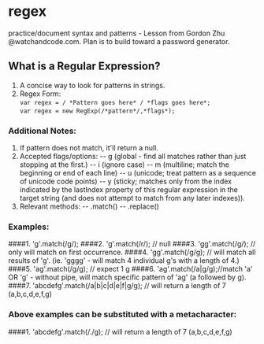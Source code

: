 # regex
practice/document syntax and patterns - Lesson from Gordon Zhu @watchandcode.com. Plan is to build toward a password generator.

## What is a Regular Expression?
 1. A concise way to look for patterns in strings.
 2. Regex Form:  
 `var regex = / *Pattern goes here* / *flags goes here*;`  
 `var regex = new RegExp(/*pattern*/,*flags*); `

### Additional Notes: 
1. If pattern does not match, it'll return a null. 
2. Accepted flags/options: 
  -- g (global - find all matches rather than just stopping at the first.)
  -- i (ignore case)
  -- m (multiline; match the beginning or end of each line)
  -- u (unicode; treat pattern as a sequence of unicode code points)
  -- y (sticky; matches only from the index indicated by the lastIndex property of this regular expression in the target string (and does          not attempt to match from any later indexes)).
3. Relevant methods:
  -- .match()
  -- .replace()


### Examples:
####1. 'g'.match(/g/);
####2. 'g'.match(/r/); // null
####3. 'gg'.match(/g/); // only will match on first occurrence.
####4. 'gg'.match(/g/g); // will match all results of 'g'. (ie. 'gggg' - will match 4 individual g's with a length of 4.)
####5. 'ag'.match(/g/g); // expect 1 g
####6. 'ag'.match(/a|g/g);//match 'a' OR 'g' - without pipe, will match specific pattern of 'ag' (a followed by g).
####7. 'abcdefg'.match(/a|b|c|d|e|f|g/g); // will return a length of 7 (a,b,c,d,e,f,g)
### Above examples can be substituted with a metacharacter:
####1. 'abcdefg'.match(/./g); // will return a length of 7 (a,b,c,d,e,f,g)
